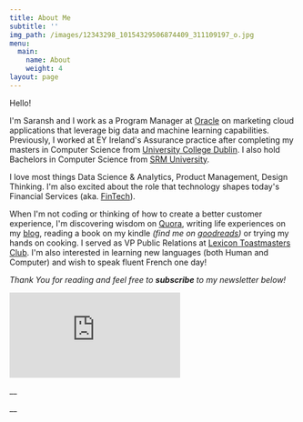 ```yaml
---
title: About Me
subtitle: ''
img_path: /images/12343298_10154329506874409_311109197_o.jpg
menu:
  main:
    name: About
    weight: 4
layout: page
---
```

Hello!

I'm Saransh and I work as a Program Manager at [Oracle](https://oracle.com) on marketing cloud applications that leverage big data and machine learning capabilities. Previously, I worked at EY Ireland's Assurance practice after completing my masters in Computer Science from [University College Dublin](http://www.ucd.ie/). I also hold Bachelors in Computer Science from [SRM University](http://www.srmuniv.ac.in/).

I love most things Data Science & Analytics, Product Management, Design Thinking. I'm also excited about the role that technology shapes today's Financial Services (aka. [FinTech](https://twitter.com/hashtag/fintech)).

When I'm not coding or thinking of how to create a better customer experience, I'm discovering wisdom on [Quora](https://quora.com/profile/Saransh-Agarwal-2), writing life experiences on my [blog](/blog/index.html), reading a book on my kindle _(find me on [goodreads](https://www.goodreads.com/saranshag))_ or trying my hands on cooking. I served as VP Public Relations at [Lexicon Toastmasters Club](https://www.toastmasters.org/Find-a-Club/02197304-lexicon-toastmasters). I'm also interested in learning new languages (both Human and Computer) and wish to speak fluent French one day!

_Thank You for reading and feel free to **subscribe** to my newsletter below!_

_<iframe src="https://saransh.substack.com/embed" frameborder="0" scrolling="no"></iframe>_

__

__
